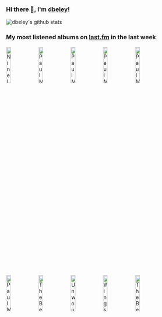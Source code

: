 ### Hi there 👋, I'm [dbeley](https://dbeley.ovh/en)!

![dbeley's github stats](https://github-readme-stats.vercel.app/api?username=dbeley)

### My most listened albums on [last.fm](https://www.last.fm/user/d_beley) in the last week

[<img src='https://lastfm.freetls.fastly.net/i/u/300x300/2dc4dedbe1f9441c832c26ec70b5704d.png' width='16%' height='16%' alt='Nine Inch Nails - The Downward Spiral'>](https://www.last.fm/music/nine%2binch%2bnails/the%2bdownward%2bspiral)&nbsp;
[<img src='https://lastfm.freetls.fastly.net/i/u/300x300/20107a8e4b6e495b8f26b23bfb9e5171.png' width='16%' height='16%' alt='Paul McCartney & Linda McCartney - RAM'>](https://www.last.fm/music/paul%2bmccartney%2b%2526%2blinda%2bmccartney/ram)&nbsp;
[<img src='https://lastfm.freetls.fastly.net/i/u/300x300/1040d6a1bc93404bbc26d8b8b683c305.png' width='16%' height='16%' alt='Paul McCartney - Chaos and Creation in the Backyard'>](https://www.last.fm/music/paul%2bmccartney/chaos%2band%2bcreation%2bin%2bthe%2bbackyard)&nbsp;
[<img src='https://lastfm.freetls.fastly.net/i/u/300x300/685a56d9936f4ce8afead850acbcbd05.jpg' width='16%' height='16%' alt='Paul McCartney - McCartney'>](https://www.last.fm/music/paul%2bmccartney/mccartney)&nbsp;
[<img src='https://lastfm.freetls.fastly.net/i/u/300x300/bbc32d92bf384d5495d871c024c6ed3d.png' width='16%' height='16%' alt='Paul McCartney - McCartney II'>](https://www.last.fm/music/paul%2bmccartney/mccartney%2bii)&nbsp;
<br>
[<img src='https://lastfm.freetls.fastly.net/i/u/300x300/c7d8eb8329e04143ac9ffb50b1af3275.png' width='16%' height='16%' alt='Paul McCartney - Run Devil Run'>](https://www.last.fm/music/paul%2bmccartney/run%2bdevil%2brun)&nbsp;
[<img src='https://lastfm.freetls.fastly.net/i/u/300x300/abd1db0a5e4c44689a1644e67d758675.jpg' width='16%' height='16%' alt='The Beatles - 1962–1966'>](https://www.last.fm/music/the%2bbeatles/1962%25e2%2580%25931966)&nbsp;
[<img src='https://lastfm.freetls.fastly.net/i/u/300x300/ee4ae5e611f68e5b61e2b89425cc3bbd.png' width='16%' height='16%' alt='Unwound - Repetition'>](https://www.last.fm/music/unwound/repetition)&nbsp;
[<img src='https://lastfm.freetls.fastly.net/i/u/300x300/833791c760a82dd35a16a8bf07b0521d.jpg' width='16%' height='16%' alt='Wings - Band on the Run'>](https://www.last.fm/music/wings/band%2bon%2bthe%2brun)&nbsp;
[<img src='https://lastfm.freetls.fastly.net/i/u/300x300/fbec3f7f04294706bff430b1402208af.jpg' width='16%' height='16%' alt='The Beatles - Let It Be… Naked'>](https://www.last.fm/music/the%2bbeatles/let%2bit%2bbe%25e2%2580%25a6%2bnaked)&nbsp;
<br>
